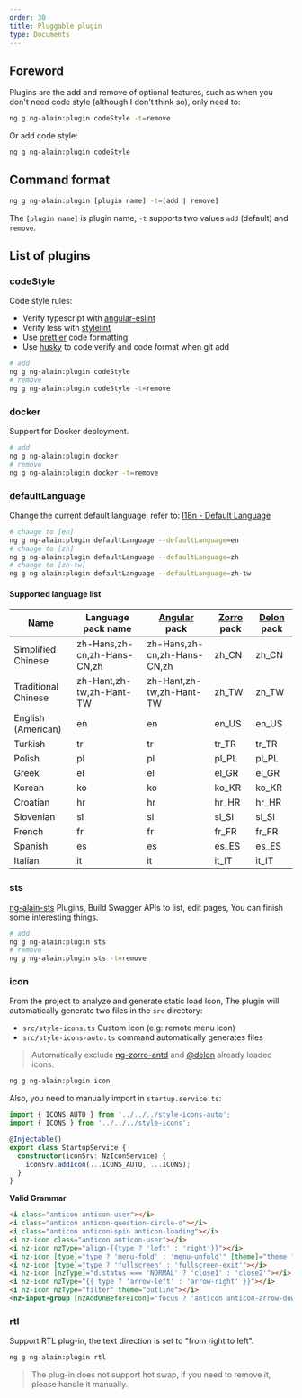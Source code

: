 ```yaml
---
order: 30
title: Pluggable plugin
type: Documents
---
```


## Foreword

Plugins are the add and remove of optional features, such as when you don't need code style (although I don't think so), only need to:

```bash
ng g ng-alain:plugin codeStyle -t=remove
```

Or add code style:

```bash
ng g ng-alain:plugin codeStyle
```

## Command format

```bash
ng g ng-alain:plugin [plugin name] -t=[add | remove]
```

The `[plugin name]` is plugin name, `-t` supports two values `add` (default) and `remove`.

## List of plugins

### codeStyle

Code style rules:

- Verify typescript with [angular-eslint](https://github.com/angular-eslint/angular-eslint)
- Verify less with [stylelint](https://github.com/stylelint/stylelint)
- Use [prettier](https://github.com/prettier/prettier) code formatting
- Use [husky](https://github.com/typicode/husky) to code verify and code format when git add

```bash
# add
ng g ng-alain:plugin codeStyle
# remove
ng g ng-alain:plugin codeStyle -t=remove
```

### docker

Support for Docker deployment.

```bash
# add
ng g ng-alain:plugin docker
# remove
ng g ng-alain:plugin docker -t=remove
```

### defaultLanguage

Change the current default language, refer to: [I18n - Default Language](/docs/i18n#默认语言)

```bash
# change to [en]
ng g ng-alain:plugin defaultLanguage --defaultLanguage=en
# change to [zh]
ng g ng-alain:plugin defaultLanguage --defaultLanguage=zh
# change to [zh-tw]
ng g ng-alain:plugin defaultLanguage --defaultLanguage=zh-tw
```

#### Supported language list

| Name | Language pack name | [Angular](https://github.com/angular/angular/tree/master/packages/common/locales) pack | [Zorro](http://ng.ant.design/docs/i18n/zh#%E6%94%AF%E6%8C%81%E8%AF%AD%E8%A8%80) pack | [Delon](/theme/locale) pack |
|------|--------------------|----------------------------------------------------------------------------------------|--------------------------------------------------------------------------------------|-----------------------------|
| Simplified Chinese | zh-Hans,zh-cn,zh-Hans-CN,zh | zh-Hans,zh-cn,zh-Hans-CN,zh | zh_CN | zh_CN |
| Traditional Chinese | zh-Hant,zh-tw,zh-Hant-TW | zh-Hant,zh-tw,zh-Hant-TW | zh_TW | zh_TW |
| English (American) | en | en | en_US | en_US |
| Turkish | tr | tr | tr_TR | tr_TR |
| Polish | pl | pl | pl_PL | pl_PL |
| Greek | el | el | el_GR | el_GR |
| Korean | ko | ko | ko_KR | ko_KR |
| Croatian | hr | hr | hr_HR | hr_HR |
| Slovenian | sl | sl | sl_SI | sl_SI |
| French | fr | fr | fr_FR | fr_FR |
| Spanish | es | es | es_ES | es_ES |
| Italian | it | it | it_IT | it_IT |

### sts

[ng-alain-sts](https://github.com/ng-alain/sts) Plugins, Build Swagger APIs to list, edit pages, You can finish some interesting things.

```bash
# add
ng g ng-alain:plugin sts
# remove
ng g ng-alain:plugin sts -t=remove
```

### icon

From the project to analyze and generate static load Icon, The plugin will automatically generate two files in the `src` directory:

- `src/style-icons.ts` Custom Icon (e.g: remote menu icon)
- `src/style-icons-auto.ts` command automatically generates files

> Automatically exclude [ng-zorro-antd](https://github.com/NG-ZORRO/ng-zorro-antd/blob/master/components/icon/nz-icon.service.ts#L6) and [@delon](https://github.com/ng-alain/delon/blob/master/packages/theme/src/theme.module.ts#L33) already loaded icons.

```bash
ng g ng-alain:plugin icon
```

Also, you need to manually import in `startup.service.ts`:

```ts
import { ICONS_AUTO } from '../../../style-icons-auto';
import { ICONS } from '../../../style-icons';

@Injectable()
export class StartupService {
  constructor(iconSrv: NzIconService) {
    iconSrv.addIcon(...ICONS_AUTO, ...ICONS);
  }
}
```

**Valid Grammar**

```html
<i class="anticon anticon-user"></i>
<i class="anticon anticon-question-circle-o"></i>
<i class="anticon anticon-spin anticon-loading"></i>
<i nz-icon class="anticon anticon-user"></i>
<i nz-icon nzType="align-{{type ? 'left' : 'right'}}"></i>
<i nz-icon [type]="type ? 'menu-fold' : 'menu-unfold'" [theme]="theme ? 'outline' : 'fill'"></i>
<i nz-icon [type]="type ? 'fullscreen' : 'fullscreen-exit'"></i>
<i nz-icon [nzType]="d.status === 'NORMAL' ? 'close1' : 'close2'"></i>
<i nz-icon nzType="{{ type ? 'arrow-left' : 'arrow-right' }}"></i>
<i nz-icon nzType="filter" theme="outline"></i>
<nz-input-group [nzAddOnBeforeIcon]="focus ? 'anticon anticon-arrow-down' : 'anticon anticon-search'"></nz-input-group>
```

### rtl

Support RTL plug-in, the text direction is set to "from right to left".

```bash
ng g ng-alain:plugin rtl
```

> The plug-in does not support hot swap, if you need to remove it, please handle it manually.
